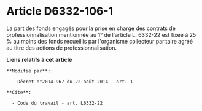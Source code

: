 # Article D6332-106-1

La part des fonds engagés pour la prise en charge des contrats de professionnalisation mentionnée au 1° de l'article L.
6332-22 est fixée à 25 % au moins des fonds recueillis par l'organisme collecteur paritaire agréé au titre des actions de
professionnalisation.

**Liens relatifs à cet article**

	**Modifié par**:

	  - Décret n°2014-967 du 22 août 2014 - art. 1

	**Cite**:

	  - Code du travail - art. L6332-22
